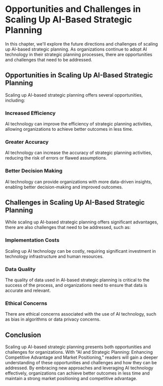 Opportunities and Challenges in Scaling Up AI-Based Strategic Planning
=================================================================================================================

In this chapter, we'll explore the future directions and challenges of scaling up AI-based strategic planning. As organizations continue to adopt AI technology in their strategic planning processes, there are opportunities and challenges that need to be addressed.

Opportunities in Scaling Up AI-Based Strategic Planning
-------------------------------------------------------

Scaling up AI-based strategic planning offers several opportunities, including:

### Increased Efficiency

AI technology can improve the efficiency of strategic planning activities, allowing organizations to achieve better outcomes in less time.

### Greater Accuracy

AI technology can increase the accuracy of strategic planning activities, reducing the risk of errors or flawed assumptions.

### Better Decision Making

AI technology can provide organizations with more data-driven insights, enabling better decision-making and improved outcomes.

Challenges in Scaling Up AI-Based Strategic Planning
----------------------------------------------------

While scaling up AI-based strategic planning offers significant advantages, there are also challenges that need to be addressed, such as:

### Implementation Costs

Scaling up AI technology can be costly, requiring significant investment in technology infrastructure and human resources.

### Data Quality

The quality of data used in AI-based strategic planning is critical to the success of the process, and organizations need to ensure that data is accurate and relevant.

### Ethical Concerns

There are ethical concerns associated with the use of AI technology, such as bias in algorithms or data privacy concerns.

Conclusion
----------

Scaling up AI-based strategic planning presents both opportunities and challenges for organizations. With "AI and Strategic Planning: Enhancing Competitive Advantage and Market Positioning," readers will gain a deeper understanding of these opportunities and challenges and how they can be addressed. By embracing new approaches and leveraging AI technology effectively, organizations can achieve better outcomes in less time and maintain a strong market positioning and competitive advantage.
